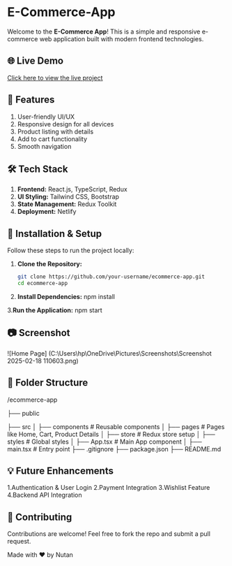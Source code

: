 # E-Commerce-App

Welcome to the **E-Commerce App**! This is a simple and responsive e-commerce web application built with modern frontend technologies.

## 🌐 Live Demo
[Click here to view the live project](https://nutan-ecommerce-app.netlify.app/)

## 🚀 Features
1. User-friendly UI/UX
2. Responsive design for all devices
3. Product listing with details
4. Add to cart functionality
5. Smooth navigation

## 🛠️ Tech Stack
1. **Frontend:** React.js, TypeScript, Redux
2. **UI Styling:** Tailwind CSS, Bootstrap
3. **State Management:** Redux Toolkit
4. **Deployment:** Netlify

## 📌 Installation & Setup
Follow these steps to run the project locally:

1. **Clone the Repository:**
   ```sh
   git clone https://github.com/your-username/ecommerce-app.git
   cd ecommerce-app

2. **Install Dependencies:**
   npm install

3.**Run the Application:**
  npm start

## 📷 Screenshot 
![Home Page] (C:\Users\hp\OneDrive\Pictures\Screenshots\Screenshot 2025-02-18 110603.png)

## 📌 Folder Structure
/ecommerce-app

├── public

├── src
│   ├── components  # Reusable components
│   ├── pages       # Pages like Home, Cart, Product Details
│   ├── store       # Redux store setup
│   ├── styles      # Global styles
│   ├── App.tsx     # Main App component
│   ├── main.tsx    # Entry point
├── .gitignore
├── package.json
├── README.md

## 💡 Future Enhancements
1.Authentication & User Login
2.Payment Integration
3.Wishlist Feature
4.Backend API Integration

## 🤝 Contributing
Contributions are welcome! Feel free to fork the repo and submit a pull request.

Made with ❤️ by Nutan
